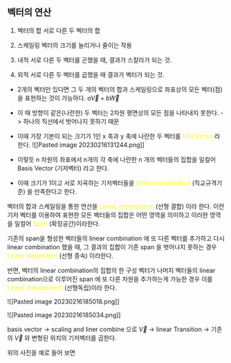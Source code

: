 ## 벡터의 연산

1. 벡터의 합 
	서로 다른 두 벡터의 합

2. 스케일링
	벡터의 크기를 늘리거나 줄이는 작용

3. 내적
	서로 다른 두 벡터를 곤했을 때, 결과가 스칼라가 되는 것.

4. 외적
	서로 다른 두 벡터를 곱했을 때 결과가 벡터가 되는 것.


- 2개의 벡터만 있다면 그 두 개의 벡터의 합과 스케일링으로 좌표상의 모든 벡터(점)을 표현하는 것이 가능하다. $a\overrightarrow{V} + b\overrightarrow{W}$ 
- 이 때 방향이 같은(나란한) 두 벡터는 2차원 평면상의 모든 점을 나타내지 못한다. -> 하나의 직선에서 벗어나지 못하기 때문
- 이때 가장 기본이 되는 크기가 1인 x 축과 y 축에 나란한 두 벡터를 <span style="color: yellow ">Unit Vector</span>라 한다.
![[Pasted image 20230216131244.png]]

- 이렇듯 n 차원의 좌표에서 n개의 각 축에 나란한 n 개의 벡터들의 집합을 일컬어 Basis Vector (기저벡터) 라고 한다.
- 이때 크기가 1이고 서로 지굑하는 기저벡터들을 <span style="color: yellow">Orthonotmalization</span> (직교규격기준) 을 만족한다고 한다.


벡터의 합과 스케일링을 통한 연산을 <span style="color: yellow">Linear combination</span> (선형 결합) 이라 한다.
이런 기저 벡터를 이용하여 표현한 모든 벡터들의 집합은 어떤 영역을 의미하고 이러한 영역을 일컬어 <span style="color: yellow">Span</span> (확장공간)이라한다. 

기존의 span을 형성한 벡터들의 linear combination 에 또 다른 벡터를 추가하고 다시 linear combination 했을 때, 그 결과의 집합이 기존 span 을 벗어나지 못하는 경우 <span style="color: yellow">Linear dependent</span> (선형 종속) 이라한다.

반면, 벡터의 linear combination의 집합의 한 구성 벡터가 나머지 벡터들의 linear combination으로 이루어진 span 에 또 다른 차원을 추가하는게 가능한 경우 이를 <span style="color: yellow">Linear Independent</span> (선형독립)이라 한다.


![[Pasted image 20230216185018.png]]

![[Pasted image 20230216185034.png]]

basis vector -> scaling and liner combine 으로 $\overrightarrow{V}$ -> linear Transition -> 기존의 $\overrightarrow{V}$ 와 변형된 위치의 기저벡터를 곱한다.

위의 사진을 예로 들어 보면